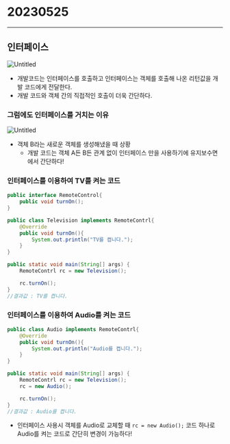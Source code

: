 # 20230525

---

## 인터페이스

![Untitled](image/0525/Untitled.png)

- 개발코드는 인터페이스를 호출하고 인터페이스는 객체를 호출해 나온 리턴값을 개발 코드에게 전달한다.
- 개발 코드와 객체 간의 직접적인 호출이 더욱 간단하다.

### 그럼에도 인터페이스를 거치는 이유

![Untitled](image/0525/Untitled%201.png)

- 객체 B라는 새로운 객체를 생성해냈을 때 상황
    - 개발 코드는 객체 A든 B든 관계 없이 인터페이스 만을 사용하기에 유지보수면에서 간단하다!

### 인터페이스를 이용하여 TV를 켜는 코드

```java
public interface RemoteControl{
	public void turnOn();
}

public class Television implements RemoteContrl{
	@Override
	public void turnOn(){
		System.out.println("TV를 켭니다.");
	}
}

public static void main(String[] args) {
	RemoteContrl rc = new Television();

	rc.turnOn();
}
//결과값 : TV를 켭니다.
```

### 인터페이스를 이용하여 Audio를 켜는 코드

```java
public class Audio implements RemoteContrl{
	@Override
	public void turnOn(){
		System.out.println("Audio를 켭니다.");
	}
}

public static void main(String[] args) {
	RemoteContrl rc = new Television();
	rc = new Audio();

	rc.turnOn();
}
//결과값 : Audio를 켭니다.
```

- 인터페이스 사용시 객체를 Audio로 교체할 때 `rc = new Audio();` 코드 하나로 Audio를 켜는 코드로 간단히 변경이 가능하다!
